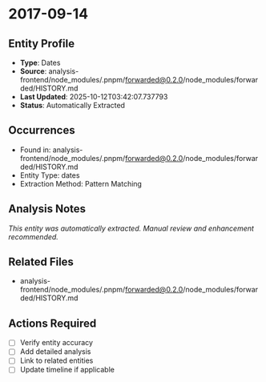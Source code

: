 # 2017-09-14

## Entity Profile
- **Type**: Dates
- **Source**: analysis-frontend/node_modules/.pnpm/forwarded@0.2.0/node_modules/forwarded/HISTORY.md
- **Last Updated**: 2025-10-12T03:42:07.737793
- **Status**: Automatically Extracted

## Occurrences
- Found in: analysis-frontend/node_modules/.pnpm/forwarded@0.2.0/node_modules/forwarded/HISTORY.md
- Entity Type: dates
- Extraction Method: Pattern Matching

## Analysis Notes
*This entity was automatically extracted. Manual review and enhancement recommended.*

## Related Files
- analysis-frontend/node_modules/.pnpm/forwarded@0.2.0/node_modules/forwarded/HISTORY.md

## Actions Required
- [ ] Verify entity accuracy
- [ ] Add detailed analysis
- [ ] Link to related entities
- [ ] Update timeline if applicable
